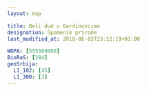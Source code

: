 ```yaml
---
layout: map

title: Beli dud u Gardinovcima
designation: Spomenik prirode
last_modified_at: 2018-06-02T23:12:19+02:00

WDPA: [555589008]
BioRaS: [284]
geoSrbija:
  L1_182: [45]
  L1_300: [3]
---
```

